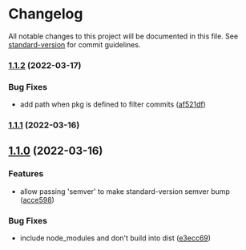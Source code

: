 # Changelog

All notable changes to this project will be documented in this file. See [standard-version](https://github.com/conventional-changelog/standard-version) for commit guidelines.

### [1.1.2](https://github.com/hyper63/hyper-ci-bump/compare/v1.1.1...v1.1.2) (2022-03-17)


### Bug Fixes

* add path when pkg is defined to filter commits ([af521df](https://github.com/hyper63/hyper-ci-bump/commit/af521dfe0a2133b2cf9deec1a2d3c7b0c0bc39c0))

### [1.1.1](https://github.com/hyper63/hyper-ci-bump/compare/v1.1.0...v1.1.1) (2022-03-16)

## [1.1.0](https://github.com/hyper63/hyper-ci-bump/compare/v1.0.1...v1.1.0) (2022-03-16)


### Features

* allow passing 'semver' to make standard-version semver bump ([acce598](https://github.com/hyper63/hyper-ci-bump/commit/acce598cf11c362e505fe94a82e1e81a2180569f))


### Bug Fixes

* include node_modules and don't build into dist ([e3ecc69](https://github.com/hyper63/hyper-ci-bump/commit/e3ecc6908cebd6ecd3f6000b25cfb4a0be72d957))
